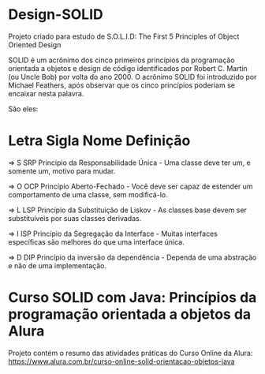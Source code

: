 # Design-SOLID
Projeto criado para estudo de S.O.L.I.D: The First 5 Principles of Object Oriented Design

SOLID é um acrônimo dos cinco primeiros princípios da programação orientada a objetos e design de código identificados por Robert C. Martin (ou Uncle Bob) por volta do ano 2000. O acrônimo SOLID foi introduzido por Michael Feathers, após observar que os cinco princípios poderiam se encaixar nesta palavra.

São eles:

# Letra	Sigla	Nome	Definição

=> S	 SRP	Principio da Responsabilidade Única -	Uma classe deve ter um, e somente um, motivo para mudar.

=> O	 OCP	Princípio Aberto-Fechado -	Você deve ser capaz de estender um comportamento de uma classe, sem modificá-lo.

=> L	 LSP	Princípio da Substituição de Liskov -	As classes base devem ser substituíveis por suas classes derivadas.

=> I	 ISP	Princípio da Segregação da Interface -	Muitas interfaces específicas são melhores do que uma interface única.

=> D	 DIP	Princípio da inversão da dependência -	Dependa de uma abstração e não de uma implementação.

# Curso SOLID com Java: Princípios da programação orientada a objetos da Alura

Projeto contém o resumo das atividades práticas do Curso Online da Alura: https://www.alura.com.br/curso-online-solid-orientacao-objetos-java
